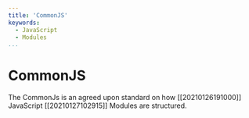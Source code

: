 ```yaml
---
title: 'CommonJS'
keywords:
  - JavaScript
  - Modules
...
```


# CommonJS
The CommonJs is an agreed upon standard on how [[20210126191000]] JavaScript [[20210127102915]] Modules are structured.